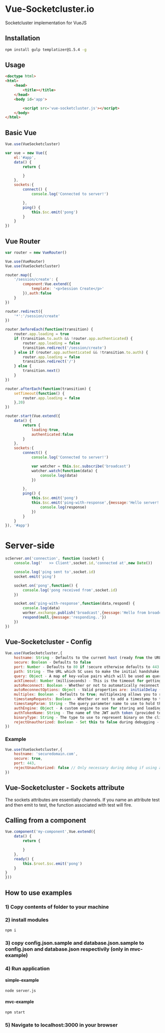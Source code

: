 # Vue-Socketcluster.io
Socketcluster implementation for VueJS

## Installation
``` bash
npm install gulp templatizer@1.5.4 -g
```

## Usage

``` html
<doctype html>
<html>
	<head>
		<title></title>
	</head>
	<body id='app'>

		<script src='vue-socketcluster.js'></script>
	</body>
</html>
```

## Basic Vue
``` js
Vue.use(VueSocketcluster)

var vue = new Vue({
	el:'#app',
	data() {
		return {

		}
	},
	sockets:{
		connect() {
			console.log('Connected to server!')

		},
		ping() {
			this.$sc.emit('pong')
		}
	}
})
```

## Vue Router
``` js
var router = new VueRouter()

Vue.use(VueRouter)
Vue.use(VueSocketcluster)

router.map({
    '/session/create': { 
    	component:Vue.extend({
		    template: '<p>Session Create</p>'
		}),auth:false
   	}
})

router.redirect({
	'*':'/session/create'
})

router.beforeEach(function(transition) {
	router.app.loading = true
	if (transition.to.auth && !router.app.authenticated) {
		router.app.loading = false
		transition.redirect('/session/create')
	} else if (router.app.authenticated && !transition.to.auth) {
		router.app.loading = false
		transition.redirect('/')
	} else {
		transition.next()
	}
})

router.afterEach(function(transition) {
	setTimeout(function() {
		router.app.loading = false
	},20)
})

router.start(Vue.extend({
	data() {
		return {
			loading:true,
			authenticated:false
		}
	},
	sockets:{
		connect() {
			console.log('Connected to server!')

			var watcher = this.$sc.subscribe('broadcast')
			watcher.watch(function(data) {
				console.log(data)
			})

		},
		ping() {
			this.$sc.emit('pong')
			this.$sc.emit('ping-with-response',{message:'Hello server!'},function(err,response) {
				console.log(response)
			})
		}
	}
}), '#app')
```

# Server-side
``` js
scServer.on('connection', function (socket) {
    console.log('   >> Client',socket.id,'connected at',new Date())

    console.log('ping sent to',socket.id)
    socket.emit('ping')

    socket.on('pong',function() {
        console.log('pong received from',socket.id)
    })

    socket.on('ping-with-response',function(data,respond) {
        console.log(data)
        worker.exchange.publish('broadcast',{message:'Hello from broadcast!'})
        respond(null,{message:'responding..'})
    })
})
```

## Vue-Socketcluster - Config
``` js
Vue.use(VueSocketcluster,{
	hostname: String - Defaults to the current host (ready from the URL).
	secure: Boolean - Defaults to false
	port: Number - Defaults to 80 if !secure otherwise defaults to 443.
	path: String - The URL which SC uses to make the initial handshake for the WebSocket. Defaults to '/socketcluster/'.
	query: Object - A map of key-value pairs which will be used as query parameters for the initial HTTP handshake which will initiate the WebSocket connection.
	ackTimeout: Number (milliseconds) - This is the timeout for getting a response to a SCSocket emit event (when a callback is provided).
	autoReconnect: Boolean - Whether or not to automatically reconnect the socket when it loses the connection.
	autoReconnectOptions: Object - Valid properties are: initialDelay (milliseconds), randomness (milliseconds), multiplier (decimal; default is 1.5) and maxDelay (milliseconds).
	multiplex: Boolean - Defaults to true; multiplexing allows you to reuse a socket instead of creating a second socket to the same address.
	timestampRequests: Boolean - Whether or not to add a timestamp to the WebSocket handshake request.
	timestampParam: String - The query parameter name to use to hold the timestamp.
	authEngine: Object - A custom engine to use for storing and loading JWT auth tokens on the client side.
	authTokenName: String - The name of the JWT auth token (provided to the authEngine - By default this is the localStorage variable name); defaults to 'socketCluster.authToken'.
	binaryType: String - The type to use to represent binary on the client. Defaults to 'arraybuffer'.
	rejectUnauthorized: Boolean - Set this to false during debugging - Otherwise client connection will fail when using self-signed certificates.
})
```
### Example
``` js
Vue.use(VueSocketcluster,{
	hostname: 'securedomain.com',
	secure: true,
	port: 443,
	rejectUnauthorized: false // Only necessary during debug if using a self-signed certificate
})
```

## Vue-Socketcluster - Sockets attribute
The sockets attributes are essentially channels. If you name an attribute test and then emit to test, the function associated with test will fire.

## Calling from a component
``` js
Vue.component('my-component',Vue.extend({
	data() {
		return {

		}
	},
	ready() {
		this.$root.$sc.emit('pong')
	}
}
}))
```

## How to use examples

### 1) Copy contents of folder to your machine
### 2) install modules
``` bash
npm i
```
### 3) copy config.json.sample and database.json.sample to config.json and database.json respectivily (only in mvc-example)
### 4) Run application
#### simple-example
``` bash
node server.js
```
#### mvc-example
``` bash
npm start
```
### 5) Navigate to localhost:3000 in your browser